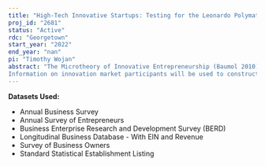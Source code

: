 ```yaml
---
title: "High-Tech Innovative Startups: Testing for the Leonardo Polymath Effect and Assessing the Contribution to Radical Innovation"
proj_id: "2681"
status: "Active"
rdc: "Georgetown"
start_year: "2022"
end_year: "nan"
pi: "Timothy Wojan"
abstract: "The Microtheory of Innovative Entrepreneurship (Baumol 2010) provides a theoretical framework for locating the source of radical, market disrupting innovation in small firms. The newly available 2018 Annual Business Survey provides the ideal dataset for identifying these rare firms and for assessing their contribution to the Nation's science and engineering enterprise. The central empirical problem is differentiating the small firms operating in innovation markets--developing innovations that are made available to market-leading incumbents either through acquisition or licensing--from the much more numerous small firms operating in product markets.  This is likely to be a problem even among the subpopulation of R&D performing microbusinesses.  The project will use latent class analysis and information on founder characteristics, sources of revenue, the importance of intellectual property protection, and testing or use of esoteric technologies to derive a probabilistic measure of membership as an innovation market participant. 
Information on innovation market participants will be used to construct a longer time-series of such firms in BRDI-M (2016) and BRDIS (2008-2016) to map the trajectory of these firms through time with links to the Longitudinal Business Database and County Business Patterns Business Register.  The 2018 cross-sectional data will also be used to test whether innovation market participants operating in Zip Codes characterized by vibrant amateur arts activity have higher patenting productivity than peers located in arts deficient areas: a test of the Leonardo polymath effect where exemplary scientific or technological accomplishments are accompanied by participation in the arts."
---
```


**Datasets Used:**

  - Annual Business Survey 
  - Annual Survey of Entrepreneurs 
  - Business Enterprise Research and Development Survey (BERD) 
  - Longitudinal Business Database - With EIN and Revenue 
  - Survey of Business Owners 
  - Standard Statistical Establishment Listing 

